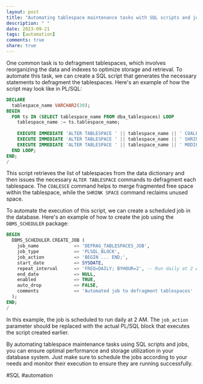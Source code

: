 ```yaml
---
layout: post
title: "Automating tablespace maintenance tasks with SQL scripts and jobs"
description: " "
date: 2023-09-21
tags: [automation]
comments: true
share: true
---
```


One common task is to defragment tablespaces, which involves reorganizing the data and indexes to optimize storage and retrieval. To automate this task, we can create a SQL script that generates the necessary statements to defragment the tablespaces. Here's an example of how the script may look like in PL/SQL:

```sql
DECLARE
  tablespace_name VARCHAR2(30);
BEGIN
  FOR ts IN (SELECT tablespace_name FROM dba_tablespaces) LOOP
    tablespace_name := ts.tablespace_name;
  
    EXECUTE IMMEDIATE 'ALTER TABLESPACE ' || tablespace_name || ' COALESCE';
    EXECUTE IMMEDIATE 'ALTER TABLESPACE ' || tablespace_name || ' SHRINK SPACE CASCADE';
    EXECUTE IMMEDIATE 'ALTER TABLESPACE ' || tablespace_name || ' MODIFY DEFAULT ATTRIBUTES (PCTFREE 10)';
  END LOOP;
END;
/
```

This script retrieves the list of tablespaces from the data dictionary and then issues the necessary `ALTER TABLESPACE` commands to defragment each tablespace. The `COALESCE` command helps to merge fragmented free space within the tablespace, while the `SHRINK SPACE` command reclaims unused space.

To automate the execution of this script, we can create a scheduled job in the database. Here's an example of how to create the job using the `DBMS_SCHEDULER` package:

```sql
BEGIN
  DBMS_SCHEDULER.CREATE_JOB (
    job_name             => 'DEFRAG_TABLESPACES_JOB',
    job_type             => 'PLSQL_BLOCK',
    job_action           => 'BEGIN ... END;',
    start_date           => SYSDATE,
    repeat_interval      => 'FREQ=DAILY; BYHOUR=2', -- Run daily at 2 AM
    end_date             => NULL,
    enabled              => TRUE,
    auto_drop            => FALSE,
    comments             => 'Automated job to defragment tablespaces'
  );
END;
/
```

In this example, the job is scheduled to run daily at 2 AM. The `job_action` parameter should be replaced with the actual PL/SQL block that executes the script created earlier.

By automating tablespace maintenance tasks using SQL scripts and jobs, you can ensure optimal performance and storage utilization in your database system. Just make sure to schedule the jobs according to your needs and monitor their execution to ensure they are running successfully.

#SQL #automation